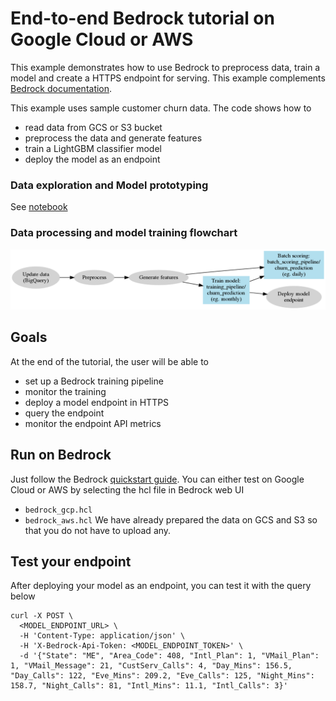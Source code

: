 # End-to-end Bedrock tutorial on Google Cloud or AWS

This example demonstrates how to use Bedrock to preprocess data, train a model and create a HTTPS endpoint for serving. This example complements [Bedrock documentation](https://docs.basis-ai.com/guides/quickstart).

This example uses sample customer churn data. The code shows how to
- read data from GCS or S3 bucket
- preprocess the data and generate features
- train a LightGBM classifier model
- deploy the model as an endpoint

### Data exploration and Model prototyping
See [notebook](./doc/churn_prediction.ipynb)

### Data processing and model training flowchart
![flowchart](./doc/flow.png)

## Goals
At the end of the tutorial, the user will be able to
- set up a Bedrock training pipeline
- monitor the training
- deploy a model endpoint in HTTPS
- query the endpoint
- monitor the endpoint API metrics

## Run on Bedrock
Just follow the Bedrock [quickstart guide](https://docs.basis-ai.com/guides/quickstart). You can either test on Google Cloud or AWS by selecting the hcl file in Bedrock web UI
- `bedrock_gcp.hcl`
- `bedrock_aws.hcl`
We have already prepared the data on GCS and S3 so that you do not have to upload any.

## Test your endpoint
After deploying your model as an endpoint, you can test it with the query below
```
curl -X POST \
  <MODEL_ENDPOINT_URL> \
  -H 'Content-Type: application/json' \
  -H 'X-Bedrock-Api-Token: <MODEL_ENDPOINT_TOKEN>' \
  -d '{"State": "ME", "Area_Code": 408, "Intl_Plan": 1, "VMail_Plan": 1, "VMail_Message": 21, "CustServ_Calls": 4, "Day_Mins": 156.5, "Day_Calls": 122, "Eve_Mins": 209.2, "Eve_Calls": 125, "Night_Mins": 158.7, "Night_Calls": 81, "Intl_Mins": 11.1, "Intl_Calls": 3}'
```
